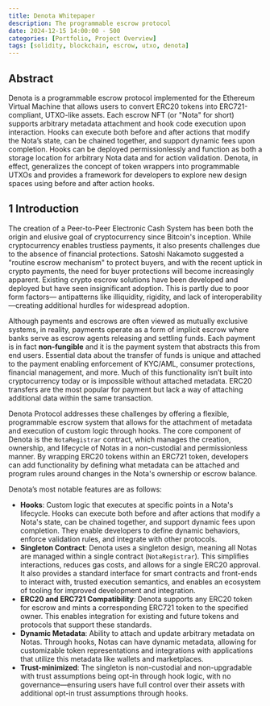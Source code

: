 ```yaml
---
title: Denota Whitepaper
description: The programmable escrow protocol
date: 2024-12-15 14:00:00 - 500
categories: [Portfolio, Project Overview]
tags: [solidity, blockchain, escrow, utxo, denota]
---
```


## Abstract

Denota is a programmable escrow protocol implemented for the Ethereum Virtual Machine that allows users to convert ERC20 tokens into ERC721-compliant, UTXO-like assets. Each escrow NFT (or "Nota" for short) supports arbitrary metadata attachment and hook code execution upon interaction. Hooks can execute both before and after actions that modify the Nota’s state, can be chained together, and support dynamic fees upon completion. Hooks can be deployed permissionlessly and function as both a storage location for arbitrary Nota data and for action validation. Denota, in effect, generalizes the concept of token wrappers into programmable UTXOs and provides a framework for developers to explore new design spaces using before and after action hooks.

## 1 Introduction

The creation of a Peer-to-Peer Electronic Cash System has been both the origin and elusive goal of cryptocurrency since Bitcoin's inception. While cryptocurrency enables trustless payments, it also presents challenges due to the absence of financial protections. Satoshi Nakamoto suggested a "routine escrow mechanism" to protect buyers, and with the recent uptick in crypto payments, the need for buyer protections will become increasingly apparent. Existing crypto escrow solutions have been developed and deployed but have seen insignificant adoption. This is partly due to poor form factors— antipatterns like illiquidity, rigidity, and lack of interoperability—creating additional hurdles for widespread adoption.

Although payments and escrows are often viewed as mutually exclusive systems, in reality, payments operate as a form of implicit escrow where banks serve as escrow agents releasing and settling funds. Each payment is in fact **non-fungible** and it is the payment system that abstracts this from end users. Essential data about the transfer of funds is unique and attached to the payment enabling enforcement of KYC/AML, consumer protections, financial management, and more. Much of this functionality isn’t built into cryptocurrency today or is impossible without attached metadata. ERC20 transfers are the most popular for payment but lack a way of attaching additional data within the same transaction.

Denota Protocol addresses these challenges by offering a flexible, programmable escrow system that allows for the attachment of metadata and execution of custom logic through hooks. The core component of Denota is the `NotaRegistrar` contract, which manages the creation, ownership, and lifecycle of Notas in a non-custodial and permissionless manner. By wrapping ERC20 tokens within an ERC721 token, developers can add functionality by defining what metadata can be attached and program rules around changes in the Nota's ownership or escrow balance. 

Denota’s most notable features are as follows:

- **Hooks**: Custom logic that executes at specific points in a Nota's lifecycle. Hooks can execute both before and after actions that modify a Nota's state, can be chained together, and support dynamic fees upon completion. They enable developers to define dynamic behaviors, enforce validation rules, and integrate with other protocols.
- **Singleton Contract**: Denota uses a singleton design, meaning all Notas are managed within a single contract (`NotaRegistrar`). This simplifies interactions, reduces gas costs, and allows for a single ERC20 approval. It also provides a standard interface for smart contracts and front-ends to interact with, trusted execution semantics, and enables an ecosystem of tooling for improved development and integration.
- **ERC20 and ERC721 Compatibility**: Denota supports any ERC20 token for escrow and mints a corresponding ERC721 token to the specified owner. This enables integration for existing and future tokens and protocols that support these standards.
- **Dynamic Metadata**: Ability to attach and update arbitrary metadata on Notas. Through hooks, Notas can have dynamic metadata, allowing for customizable token representations and integrations with applications that utilize this metadata like wallets and marketplaces.
- **Trust-minimized**: The singleton is non-custodial and non-upgradable with trust assumptions being opt-in through hook logic, with no governance—ensuring users have full control over their assets with additional opt-in trust assumptions through hooks.